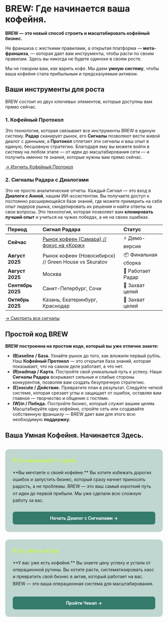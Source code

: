 # BREW: Где начинается ваша кофейня.

**BREW — это новый способ строить и масштабировать кофейный бизнес.** <br>

Не франшиза с жесткими правилами, а открытая платформа — **мета-франшиза**, — которая дает вам инструменты, чтобы расти по своим правилам. Здесь вы никогда не будете одиноки в своем росте. <br>

Мы не говорим вам, *как* варить кофе. Мы даем **умную систему**, чтобы ваша кофейня стала прибыльным и предсказуемым активом.

## Ваши инструменты для роста

BREW состоит из двух ключевых элементов, которые доступны вам прямо сейчас.

### 1. Кофейный Протокол

Это технология, которая связывает все инструменты BREW в единую систему. **Радар** сканирует рынок, его **Сигналы** позволяют вести живой диалог с данными, а **Протокол** сплетает эти сигналы и ваш опыт в единую, бесшовную стратегию. Благодаря ему вы можете войти в систему на любом этапе — от идеи до масштабирования сети — и получить именно те знания, которые нужны вам прямо сейчас.

[→ Изучить Кофейный Протокол](/brew/protocol)

### 2. Сигналы Радара с Диалогами

Это не просто аналитические отчеты. Каждый Сигнал — это вход в **Диалоги с Анной**, нашим ИИ-ассистентом. Вы получаете доступ к постоянно расширяющейся базе знаний, где можете примерить на себя опыт лидеров рынка, смоделировать их решения и найти ответы на свои вопросы. Это технология, которая позволяет вам **клонировать лучший опыт** и учиться на чужих победах, а не на своих ошибках.


| Период | Сигнал Радара | Статус |
| :-- | :-- | :-- |
| **Сейчас** | [Рынок кофеен (Самара) // фокус на «Корж»](/radar/signal/coffee-points-smr-2025/dashboard) | ⚡️ Демо-версия |
| **Август 2025** | Рынок кофеен (Новосибирск) // Green House vs Skuratov | 📦 Финальная сборка |
| **Август 2025** | Москва | 🔎 Работает Радар |
| **Сентябрь 2025** | Санкт-Петербург, Сочи | 🎯 Захват целей |
| **Октябрь 2025** | Казань, Екатеринбург, Краснодар | 🎯 Захват целей |

[→ Смотреть все сигналы](/radar/signal/log)

## Простой код BREW

**BREW построенна на простом коде, который вы уже отлично знаете:**

* **(B)aseline / База.** Узнайте рынок до того, как вложили первый рубль. Наш **Кофейный Протокол** — это открытая база знаний, которая показывает, что на самом деле работает, а что нет.
* **(R)oadmap / Карта.** Постройте свой уникальный путь к успеху. Наши **Сигналы Радара** вскрывают сильные и слабые стороны конкурентов, позволяя вам создать безупречную стратегию.
* **(E)xecute / Действие.** Превратите план в результат. Следуйте четкой системе, которая срезает углы и защищает от ошибок, оставляя вам главное — творчество и общение с гостями.
* **(W)in / Победа.** Постройте бизнес, который служит вашим целям. Масштабируйте одну кофейню, стройте сеть или создавайте собственную франшизу — BREW дает вам для этого всю необходимую **поддержку**.

## Ваша Умная Кофейня. Начинается Здесь.

<div style="display: grid; grid-template-columns: repeat(auto-fit, minmax(300px, 1fr)); gap: 1.5rem; margin: 2rem 0;">

  <div class="project-card">
    <div>
      <h3 style="color: #C5F946; margin: 0 0 1rem 0; font-size: 1.25rem; font-weight: 600;">Кто начинает с нуля</h3>
      <p style="margin: 0; line-height: 1.6; color: var(--vp-c-text-1);">**Вы мечтаете о своей кофейне.** Вы хотите избежать дорогих ошибок и запустить бизнес, который сразу начнет приносить радость, а не проблемы. BREW — это ваш самый короткий путь от идеи до первой прибыли. Мы уже сделали всю сложную работу за вас.</p>
    </div>
    <a href="/checkup/overview" class="project-button">
      Начать Диалог с Сигналами →
    </a>
  </div>

  <div class="project-card">
    <div>
      <h3 style="color: #C5F946; margin: 0 0 1rem 0; font-size: 1.25rem; font-weight: 600;">Кто уже в игре</h3>
      <p style="margin: 0; line-height: 1.6; color: var(--vp-c-text-1);">**У вас уже есть кофейня.** Вы знаете цену успеху и устали от операционной рутины. Вы хотите расти, систематизировать хаос и превратить свой бизнес в актив, который работает на вас. BREW — это ваша операционная система для масштабирования.</p>
    </div>
    <a href="/checkup/overview" class="project-button">
      Пройти Чекап →
    </a>
  </div>

</div>

<style>
.project-card {
  background: rgba(52, 123, 108, 0.3);
  border-radius: 12px;
  padding: 24px;
  display: flex;
  flex-direction: column;
  justify-content: space-between;
  min-height: 200px;
}

.project-button {
  background-color: #347b6c;
  color: white;
  padding: 12px 16px;
  border-radius: 8px;
  font-weight: 700;
  font-size: 14px;
  text-align: center;
  display: block;
  margin-top: 1.5rem;
  text-decoration: none;
  transition: all 0.3s ease;
}

.project-button:hover {
  background-color: #C5F946 !important;
  color: #000 !important;
  transform: translateY(-2px);
  text-decoration: none !important;
  font-weight: 700 !important;
}
</style>

